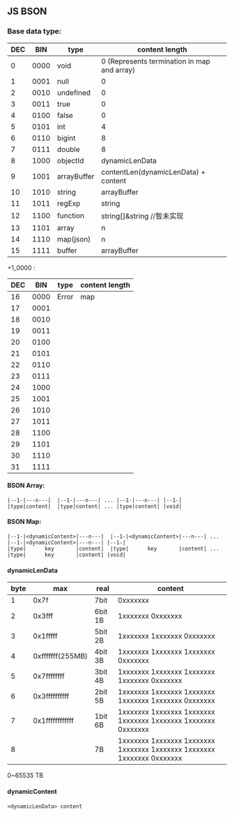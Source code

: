 ## JS BSON

### Base data type:

| DEC | BIN  | type        | content length                              |
| --- | ---- | ----------- | ------------------------------------------- |
| 0   | 0000 | void        | 0 (Represents termination in map and array) |
| 1   | 0001 | null        | 0                                           |
| 2   | 0010 | undefined   | 0                                           |
| 3   | 0011 | true        | 0                                           |
| 4   | 0100 | false       | 0                                           |
| 5   | 0101 | int         | 4                                           |
| 6   | 0110 | bigint      | 8                                           |
| 7   | 0111 | double      | 8                                           |
| 8   | 1000 | objectId    | dynamicLenData                              |
| 9   | 1001 | arrayBuffer | contentLen(dynamicLenData) + content        |
| 10  | 1010 | string      | arrayBuffer                                 |
| 11  | 1011 | regExp      | string                                      |
| 12  | 1100 | function    | string[]&string //暂未实现                  |
| 13  | 1101 | array       | n                                           |
| 14  | 1110 | map(json)   | n                                           |
| 15  | 1111 | buffer      | arrayBuffer                                 |

+1_0000 :

| DEC | BIN  | type  | content length |
| --- | ---- | ----- | -------------- |
| 16  | 0000 | Error | map            |
| 17  | 0001 |       |                |
| 18  | 0010 |       |                |
| 19  | 0011 |       |                |
| 20  | 0100 |       |                |
| 21  | 0101 |       |                |
| 22  | 0110 |       |                |
| 23  | 0111 |       |                |
| 24  | 1000 |       |                |
| 25  | 1001 |       |                |
| 26  | 1010 |       |                |
| 27  | 1011 |       |                |
| 28  | 1100 |       |                |
| 29  | 1101 |       |                |
| 30  | 1110 |       |                |
| 31  | 1111 |       |                |

#### BSON Array:

```
|--1-|---n---|  |--1-|---n---| ... |--1-|---n---| |--1-|
|type|content|  |type|content| ... |type|content| |void|

```

#### BSON Map:

```
|--1-|<dynamicContent>|---n---|  |--1-|<dynamicContent>|---n---| ... |--1-|<dynamicContent>|---n---| |--1-|
|type|      key       |content|  |type|      key       |content| ... |type|      key       |content| |void|

```

#### dynamicLenData

| byte | max              | real    | content                                                                 |
| ---- | ---------------- | ------- | ----------------------------------------------------------------------- |
| 1    | 0x7f             | 7bit    | 0xxxxxxx                                                                |
| 2    | 0x3fff           | 6bit 1B | 1xxxxxxx 0xxxxxxx                                                       |
| 3    | 0x1fffff         | 5bit 2B | 1xxxxxxx 1xxxxxxx 0xxxxxxx                                              |
| 4    | 0xfffffff(255MB) | 4bit 3B | 1xxxxxxx 1xxxxxxx 1xxxxxxx 0xxxxxxx                                     |
| 5    | 0x7ffffffff      | 3bit 4B | 1xxxxxxx 1xxxxxxx 1xxxxxxx 1xxxxxxx 0xxxxxxx                            |
| 6    | 0x3ffffffffff    | 2bit 5B | 1xxxxxxx 1xxxxxxx 1xxxxxxx 1xxxxxxx 1xxxxxxx 0xxxxxxx                   |
| 7    | 0x1ffffffffffff  | 1bit 6B | 1xxxxxxx 1xxxxxxx 1xxxxxxx 1xxxxxxx 1xxxxxxx 1xxxxxxx 0xxxxxxx          |
| 8    |                  | 7B      | 1xxxxxxx 1xxxxxxx 1xxxxxxx 1xxxxxxx 1xxxxxxx 1xxxxxxx 1xxxxxxx 0xxxxxxx |

0~65535 TB

#### dynamicContent

```
<dynamicLenData> content
```
